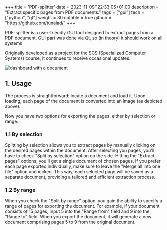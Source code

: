 +++
title = 'PDF-splitter'
date = 2023-11-09T22:33:05+01:00
description = "Extract specific pages from PDF documents."
tags = ["gui"]
tech = ["python", "qt"]
weight = 30
notable = true
github = "https://github.com/tunalad/"
+++

PDF-splitter is a user-friendly GUI tool designed to extract pages from a PDF document. GUI part was done via Qt, so (in theory) it should work on all systems

Originally developed as a project for the SCS (Specialized Computer Systems) course, it continues to receive occasional updates.

![dashboard with a document](/images/pdf-splitter/img1.png)

## 1. Usage

The process is straightforward: locate a document and load it.
Upon loading, each page of the document is converted into an image (as depicted above).

Now you have two options for exporting the pages: either by selection or range.

### 1.1 By selection

Splitting by selection allows you to extract pages by manually clicking on the desired pages within the document. After selecting you pages, you'll have to check "Split by selection" option on the side. Hitting the "Extract pages" options, you'll get a single document of chosen pages. If you prefer each page exported individually, make sure to leave the "Merge all into one file" option unchecked. This way, each selected page will be saved as a separate document, providing a tailored and efficient extraction process.

### 1.2 By range

When you check the "Split by range" option, you gain the ability to specify a range of pages for exporting the document. For example, if your document consists of 15 pages, input 5 into the "Range from" field and 9 into the "Range to" field. When you export the document, it will generate a new document comprising pages 5 to 9 from the original document.
